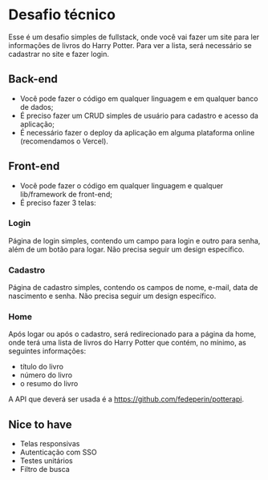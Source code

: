 # Desafio técnico
Esse é um desafio simples de fullstack, onde você vai fazer um site para ler informações de livros do Harry Potter. Para ver a lista, será necessário se cadastrar no site e fazer login.

## Back-end
- Você pode fazer o código em qualquer linguagem e em qualquer banco de dados;
- É preciso fazer um CRUD simples de usuário para cadastro e acesso da aplicação;
- É necessário fazer o deploy da aplicação em alguma plataforma online (recomendamos o Vercel). 

## Front-end
- Você pode fazer o código em qualquer linguagem e qualquer lib/framework de front-end;
- É preciso fazer 3 telas: 

### Login
Página de login simples, contendo um campo para login e outro para senha, além de um botão para logar. Não precisa seguir um design específico. 

### Cadastro
Página de cadastro simples, contendo os campos de nome, e-mail, data de nascimento e senha. Não precisa seguir um design específico.
   
### Home
Após logar ou após o cadastro, será redirecionado para a página da home, onde terá uma lista de livros do Harry Potter que contém, no mínimo, as seguintes informações:
- título do livro
- número do livro
- o resumo do livro

A API que deverá ser usada é a https://github.com/fedeperin/potterapi. 

## Nice to have
- Telas responsivas
- Autenticação com SSO
- Testes unitários
- Filtro de busca
